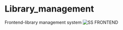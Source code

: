 # Library_management
Frontend-library management system
![SS FRONTEND](https://github.com/dhivya456/Library_management/assets/110539326/838d43e4-28e4-4d51-946f-66ae651f55cf)
